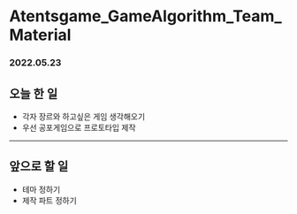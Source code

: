 # Atentsgame_GameAlgorithm_Team_Material
### 2022.05.23
## 오늘 한 일
- 각자 장르와 하고싶은 게임 생각해오기
- 우선 공포게임으로 프로토타입 제작

***

## 앞으로 할 일
- 테마 정하기
- 제작 파트 정하기
